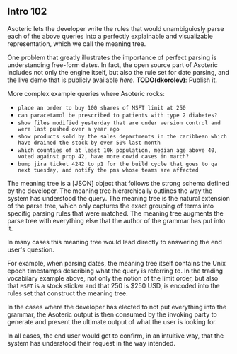 ## Intro 102

Asoteric lets the developer write the rules that would unambiguiosly parse each of the above queries into a perfectly explainable and visualizable representation, which we call the meaning tree.

One problem that greatly illustrates the importance of perfect parsing is understanding free-form dates. In fact, the open source part of Asoteric includes not only the engine itself, but also the rule set for date parsing, and the live demo that is publicly available *here*. **TODO(dkorolev)**: Publish it.

More complex example queries where Asoteric rocks:

* `place an order to buy 100 shares of MSFT limit at 250`
* `can paracetamol be prescribed to patients with type 2 diabetes?`
* `show files modified yesterday that are under version control and were last pushed over a year ago`
* `show products sold by the sales departments in the caribbean which have drained the stock by over 50% last month`
* `which counties of at least 10k population, median age above 40, voted against prop 42, have more covid cases in march?`
* `bump jira ticket 4242 to p1 for the build cycle that goes to qa next tuesday, and notify the pms whose teams are affected`

The meaning tree is a [JSON] object that follows the strong schema defined by the developer. The meaning tree hierarchically outlines the way the system has understood the query. The meaning tree is the natural extension of the parse tree, which only captures the exact grouping of terms into specifig parsing rules that were matched. The meaning tree augments the parse tree with everything else that the author of the grammar has put into it.

In many cases this meaning tree would lead directly to answering the end user's question.

For example, when parsing dates, the meaning tree itself contains the Unix epoch timestamps describing what the query is referring to. In the trading vocabilary example above, not only the notion of the limit order, but also that `MSFT` is a stock sticker and that 250 is $250 USD, is encoded into the rules set that construct the meaning tree.

In the cases where the developer has elected to not put everything into the grammar, the Asoteric output is then consumed by the invoking party to generate and present the ultimate output of what the user is looking for.

In all cases, the end user would get to confirm, in an intuitive way, that the system has understood their request in the way intended.
